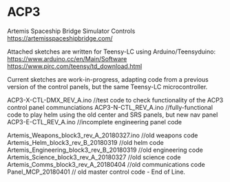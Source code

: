 # ACP3
Artemis Spaceship Bridge Simulator Controls
  https://artemisspaceshipbridge.com/

Attached sketches are written for Teensy-LC using Arduino/Teensyduino:
  https://www.arduino.cc/en/Main/Software
  https://www.pjrc.com/teensy/td_download.html
  
Current sketches are work-in-progress, adapting code from a previous version of the control panels, but the same Teensy-LC microcontroller.

ACP3-X-CTL-DMX_REV_A.ino //test code to check functionality of the ACP3 control panel communciations
ACP3-N-CTL_REV_A.ino //fully-functional code to play helm using the old center and SRS panels, but new nav panel
ACP3-E-CTL_REV_A.ino //incomplete engineering panel code

Artemis_Weapons_block3_rev_A_20180327.ino //old weapons code
Artemis_Helm_block3_rev_B_20180319 //old helm code
Artemis_Engineering_block3_rev_B_20180319 //old engineering code
Artemis_Science_block3_rev_A_20180327 //old science code
Artemis_Comms_block3_rev_A_20180404 //old communications code
Panel_MCP_20180401 // old master control code - End of Line.
